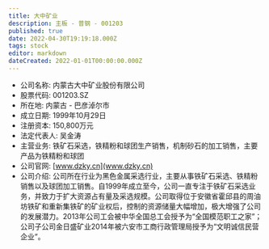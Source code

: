 ```yaml
---
title: 大中矿业
description: 主板 - 普钢 - 001203
published: true
date: 2022-04-30T19:19:18.000Z
tags: stock
editor: markdown
dateCreated: 2022-01-01T00:00:00.000Z
---
```


- 公司名称: 内蒙古大中矿业股份有限公司
- 股票代码: 001203.SZ
- 所在地: 内蒙古 - 巴彦淖尔市
- 成立日期: 1999年10月29日
- 注册资本: 150,800万元
- 法定代表人: 吴金涛
- 主营业务: 铁矿石采选，铁精粉和球团生产销售，机制砂石的加工销售，主要产品为铁精粉和球团
- 公司官网: [www.dzky.cn](www.dzky.cn)
- 公司介绍: 公司所在行业为黑色金属采选行业，主要从事铁矿石采选、铁精粉销售以及球团加工销售。自1999年成立至今，公司一直专注于铁矿石采选业务，并致力于扩大资源占有量及采选规模。公司取得位于安徽省霍邱县的周油坊铁矿和重新集铁矿的矿业权后，控制的资源储量大幅增加，极大增强了公司的发展潜力。2013年公司工会被中华全国总工会授予为“全国模范职工之家”；公司子公司金日盛矿业2014年被六安市工商行政管理局授予为“文明诚信民营企业”。


